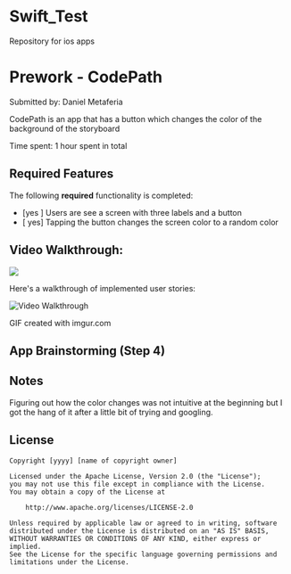 # Swift_Test
Repository for ios apps
# Prework - CodePath

Submitted by: Daniel Metaferia

CodePath is an app that has a button which changes the color of the background of the storyboard

Time spent: 1 hour spent in total

## Required Features

The following **required** functionality is completed:

- [yes ] Users are see a screen with three labels and a button
- [ yes] Tapping the button changes the screen color to a random color
 
## Video Walkthrough: 
<img src = 'https://imgur.com/0vFyXg6'>

Here's a walkthrough of implemented user stories:

<img src='http://i.imgur.com/link/to/your/gif/file.gif' title='Video Walkthrough' width='' alt='Video Walkthrough' />

<!-- Replace this with whatever GIF tool you used! -->
GIF created with imgur.com  
<!-- Recommended tools:
[Kap](https://getkap.co/) for macOS
[ScreenToGif](https://www.screentogif.com/) for Windows
[peek](https://github.com/phw/peek) for Linux. -->

## App Brainstorming (Step 4)

## Notes

Figuring out how the color changes was not intuitive at the beginning but I got the hang of it after a little bit of trying and googling.

## License

    Copyright [yyyy] [name of copyright owner]

    Licensed under the Apache License, Version 2.0 (the "License");
    you may not use this file except in compliance with the License.
    You may obtain a copy of the License at

        http://www.apache.org/licenses/LICENSE-2.0

    Unless required by applicable law or agreed to in writing, software
    distributed under the License is distributed on an "AS IS" BASIS,
    WITHOUT WARRANTIES OR CONDITIONS OF ANY KIND, either express or implied.
    See the License for the specific language governing permissions and
    limitations under the License.
